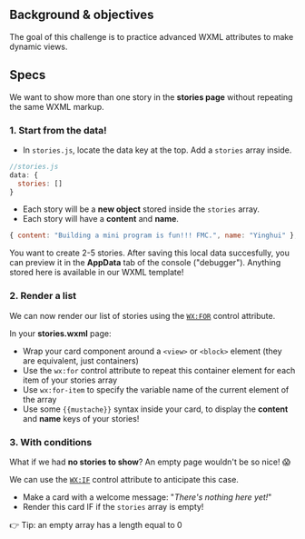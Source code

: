 ## Background & objectives

The goal of this challenge is to practice advanced WXML attributes to make dynamic views.

## Specs

We want to show more than one story in the **stories page** without repeating the same WXML markup.

### 1. Start from the data!

- In `stories.js`, locate the data key at the top. Add a `stories` array inside.

```js
//stories.js
data: {
  stories: []
}
```

- Each story will be a **new object** stored inside the `stories` array.
- Each story will have a **content** and **name**.

```js
{ content: "Building a mini program is fun!!! FMC.", name: "Yinghui" },
```

You want to create 2-5 stories. After saving this local data succesfully, you can preview it in the **AppData** tab of the console ("debugger"). Anything stored here is available in our WXML template!

### 2. Render a list

We can now render our list of stories using the [`WX:FOR`](https://developers.weixin.qq.com/miniprogram/en/dev/framework/view/wxml/list.html) control attribute.

In your **stories.wxml** page:

- Wrap your card component around a `<view>` or `<block>` element (they are equivalent, just containers)
- Use the `wx:for` control attribute to repeat this container element for each item of your stories array
- Use `wx:for-item` to specify the variable name of the current element of the array
- Use some `{{mustache}}` syntax inside your card, to display the **content** and **name** keys of your stories!

### 3. With conditions

What if we had **no stories to show**? An empty page wouldn't be so nice! 😱

We can use the [`WX:IF`](https://developers.weixin.qq.com/miniprogram/en/dev/framework/view/wxml/conditional.html) control attribute to anticipate this case.

- Make a card with a welcome message: "*There's nothing here yet!*"
- Render this card IF if the ``stories`` array is empty!

👉 Tip: an empty array has a length equal to 0

